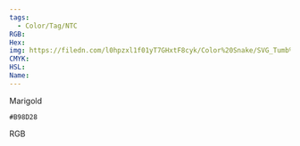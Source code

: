 ```yaml
---
tags:
  - Color/Tag/NTC
RGB:
Hex:
img: https://filedn.com/l0hpzxl1f01yT7GHxtF8cyk/Color%20Snake/SVG_Tumb%20Mass%20No%20Name/B98D28.svg
CMYK:
HSL:
Name:
---
```

Marigold
```palette
#B98D28
```
RGB
